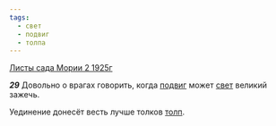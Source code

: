 ```yaml
---
tags:
  - свет
  - подвиг
  - толпа
---
```


[Листы сада Мории 2 1925г](https://127.0.0.1:4002/agni/1925)

___29___
Довольно о врагах говорить, когда [подвиг](../../../tags/#подвиг) может [свет](../../../tags/#свет) великий зажечь.   

Уединение донесёт весть лучше толков [толп](../../../tags/#толпа).   

